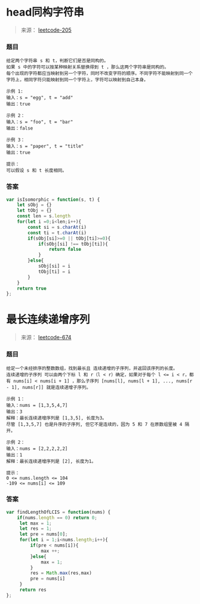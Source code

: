 # head同构字符串

> 来源： [leetcode-205](https://leetcode-cn.com/problems/isomorphic-strings/)

### 题目

```
给定两个字符串 s 和 t，判断它们是否是同构的。
如果 s 中的字符可以按某种映射关系替换得到 t ，那么这两个字符串是同构的。
每个出现的字符都应当映射到另一个字符，同时不改变字符的顺序。不同字符不能映射到同一个字符上，相同字符只能映射到同一个字符上，字符可以映射到自己本身。

示例 1:
输入：s = "egg", t = "add"
输出：true

示例 2：
输入：s = "foo", t = "bar"
输出：false

示例 3：
输入：s = "paper", t = "title"
输出：true

提示：
可以假设 s 和 t 长度相同。
```

### 答案

```js
var isIsomorphic = function(s, t) {
    let sObj = {}
    let tObj = {}
    const len = s.length
    for(let i =0;i<len;i++){
        const si = s.charAt(i)
        const ti = t.charAt(i)
        if(sObj[si]>=0 || tObj[ti]>=0){
            if(sObj[si] !== tObj[ti]){
                return false
            }
        }else{
            sObj[si] = i
            tObj[ti] = i
        }
    }
    return true
};
```



# 最长连续递增序列

> 来源： [leetcode-674](https://leetcode-cn.com/problems/longest-continuous-increasing-subsequence/)

### 题目

```
给定一个未经排序的整数数组，找到最长且 连续递增的子序列，并返回该序列的长度。
连续递增的子序列 可以由两个下标 l 和 r（l < r）确定，如果对于每个 l <= i < r，都有 nums[i] < nums[i + 1] ，那么子序列 [nums[l], nums[l + 1], ..., nums[r - 1], nums[r]] 就是连续递增子序列。

示例 1：
输入：nums = [1,3,5,4,7]
输出：3
解释：最长连续递增序列是 [1,3,5], 长度为3。
尽管 [1,3,5,7] 也是升序的子序列, 但它不是连续的，因为 5 和 7 在原数组里被 4 隔开。 

示例 2：
输入：nums = [2,2,2,2,2]
输出：1
解释：最长连续递增序列是 [2], 长度为1。
 
提示：
0 <= nums.length <= 104
-109 <= nums[i] <= 109 
```

### 答案

```js
var findLengthOfLCIS = function(nums) {
    if(nums.length == 0) return 0;
     let max = 1;
     let res = 1;
     let pre = nums[0];
     for(let i = 1;i<nums.length;i++){
         if(pre < nums[i]){
             max ++;
         }else{
             max = 1;
         }
         res = Math.max(res,max)
         pre = nums[i]
     }
     return res
};
```



